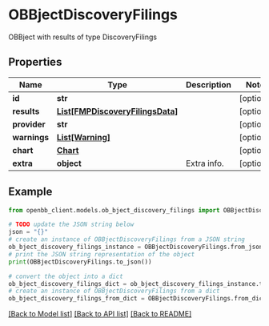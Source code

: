 # OBBjectDiscoveryFilings

OBBject with results of type DiscoveryFilings

## Properties

Name | Type | Description | Notes
------------ | ------------- | ------------- | -------------
**id** | **str** |  | [optional] 
**results** | [**List[FMPDiscoveryFilingsData]**](FMPDiscoveryFilingsData.md) |  | [optional] 
**provider** | **str** |  | [optional] 
**warnings** | [**List[Warning]**](Warning.md) |  | [optional] 
**chart** | [**Chart**](Chart.md) |  | [optional] 
**extra** | **object** | Extra info. | [optional] 

## Example

```python
from openbb_client.models.ob_bject_discovery_filings import OBBjectDiscoveryFilings

# TODO update the JSON string below
json = "{}"
# create an instance of OBBjectDiscoveryFilings from a JSON string
ob_bject_discovery_filings_instance = OBBjectDiscoveryFilings.from_json(json)
# print the JSON string representation of the object
print(OBBjectDiscoveryFilings.to_json())

# convert the object into a dict
ob_bject_discovery_filings_dict = ob_bject_discovery_filings_instance.to_dict()
# create an instance of OBBjectDiscoveryFilings from a dict
ob_bject_discovery_filings_from_dict = OBBjectDiscoveryFilings.from_dict(ob_bject_discovery_filings_dict)
```
[[Back to Model list]](../README.md#documentation-for-models) [[Back to API list]](../README.md#documentation-for-api-endpoints) [[Back to README]](../README.md)


